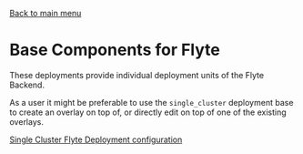 [Back to main menu](../)
# Base Components for Flyte
These deployments provide individual deployment units of the Flyte Backend.

As a user it might be preferable to use the `single_cluster` deployment base to create an overlay on top of, or directly edit on top of one of the existing overlays.

[Single Cluster Flyte Deployment configuration](./single_cluster)


